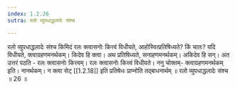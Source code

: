 ```yaml
---
index: 1.2.26
sutra: रलो व्युपधाद्धलादेः संश्च

---
```

रलो व्युपधाद्धलादेः संश्च किमिदं रलः क्त्वासनोः कित्त्वं विधीयते, आहोस्वित्प्रतिषिध्यते? किं चातः? यदि विधीयते, क्त्वाग्रहणमनर्थकम्। किदेव हि क्त्वा। अथ प्रतिषिध्यते, सन्ग्रहणमनर्थकम्। अकिदेव हि सन्। अत उत्तरं पठति - रलः क्त्वासनोः कित्त्वम्। रलः क्त्वासनोः कित्त्वं विधीयते। ननु चोक्तम्- क्त्वाग्रहणमनर्थकम् इति। नानर्थकम्। न क्त्वा सेट् [[1.2.18]] इति प्रतिषेधः प्राप्नोति तद्बाधनार्थम् ॥ रलो व्युपधाद्धलादेः संश्च ॥ 26 ॥